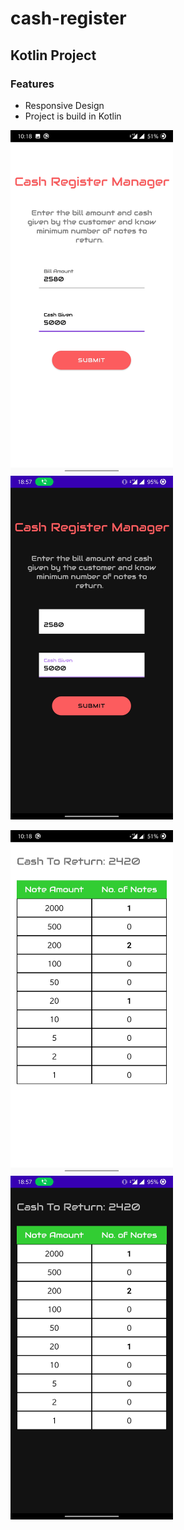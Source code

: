 # cash-register

## Kotlin Project

### Features

* Responsive Design
* Project is build in Kotlin

<img src="Images/main-screen.jpg" height = "550" ><img src="Images/main-screen%20(dark).jpg" height = "550" >


<img src="Images/cash-return.jpg" height = "550" ><img src="Images/cash-return%20(dark).jpg" height = "550" >
